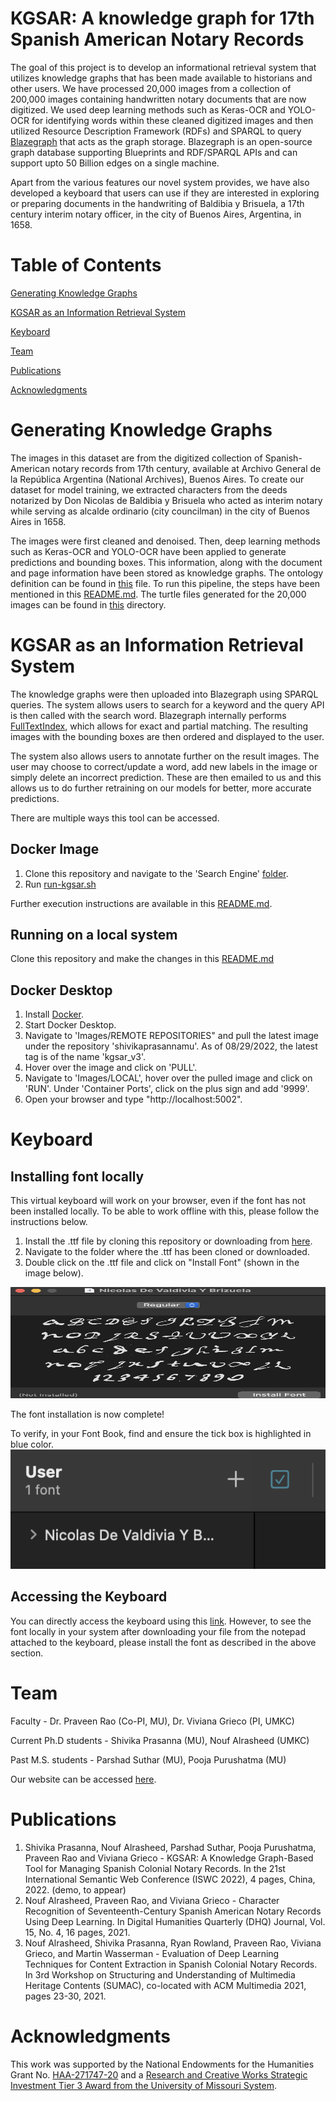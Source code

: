 # KGSAR: A knowledge graph for 17th Spanish American Notary Records

The goal of this project is to develop an informational retrieval system that utilizes knowledge graphs that has been made available to historians and other users. We have processed 20,000 images from a collection of 200,000 images containing handwritten notary documents that are now digitized. We used deep learning methods such as Keras-OCR and YOLO-OCR for identifying words within these cleaned digitized images and then utilized Resource Description Framework (RDFs) and SPARQL to query [Blazegraph](https://blazegraph.com) that acts as the graph storage. Blazegraph is an open-source graph database supporting Blueprints and RDF/SPARQL APIs and can support upto 50 Billion edges on a single machine.

Apart from the various features our novel system provides, we have also developed a keyboard that users can use if they are interested in exploring or preparing documents in the handwriting of Baldibia y Brisuela, a 17th century interim notary officer, in the city of Buenos Aires, Argentina, in 1658.

# Table of Contents
[Generating Knowledge Graphs](#generating-knowledge-graphs)

[KGSAR as an Information Retrieval System](#kgsar-as-an-information-retrieval-system)

[Keyboard](#keyboard)

[Team](#team)

[Publications](#publications)

[Acknowledgments](#acknowledgments)

# Generating Knowledge Graphs
The images in this dataset are from the digitized collection of Spanish-American notary records from 17th century, available at Archivo General de la República Argentina (National Archives), Buenos Aires. To create our dataset for model training, we extracted characters from the deeds notarized by Don Nicolas de Baldibia y Brisuela who acted as interim notary while serving as alcalde ordinario (city councilman) in the city of Buenos Aires in 1658. 

The images were first cleaned and denoised. Then, deep learning methods such as Keras-OCR and YOLO-OCR have been applied to generate predictions and bounding boxes. This information, along with the document and page information have been stored as knowledge graphs. The ontology definition can be found in [this](/KG/Turtles/definitions.ttl) file. To run this pipeline, the steps have been mentioned in this [README.md](/KG/README.md). The turtle files generated for the 20,000 images can be found in [this](/KG/Turtles/) directory.
 
# KGSAR as an Information Retrieval System
The knowledge graphs were then uploaded into Blazegraph using SPARQL queries. The system allows users to search for a keyword and the query API is then called with the search word. Blazegraph internally performs [FullTextIndex](https://github.com/blazegraph/database/wiki/FullTextSearch), which allows for exact and partial matching. The resulting images with the bounding boxes are then ordered and displayed to the user.

The system also allows users to annotate further on the result images. The user may choose to correct/update a word, add new labels in the image or simply delete an incorrect prediction. These are then emailed to us and this allows us to do further retraining on our models for better, more accurate predictions.

There are multiple ways this tool can be accessed.

## Docker Image
1. Clone this repository and navigate to the 'Search Engine' [folder](/Search-Engine/).
2. Run [run-kgsar.sh](/Search-Engine/run-kgsar.sh)

Further execution instructions are available in this [README.md](/Search-Engine/README.md#accessing-using-docker).

## Running on a local system

Clone this repository and make the changes in this [README.md](/Search-Engine/README.md#accessing-the-tool-locally)

## Docker Desktop
1. Install [Docker](https://docs.docker.com/get-docker/).
2. Start Docker Desktop.
3. Navigate to 'Images/REMOTE REPOSITORIES" and pull the latest image under the repository 'shivikaprasannamu'. 
As of 08/29/2022, the latest tag is of the name 'kgsar_v3'.
4. Hover over the image and click on 'PULL'.
5. Navigate to 'Images/LOCAL', hover over the pulled image and click on 'RUN'. Under 'Container Ports', click on the plus sign and add '9999'.
6. Open your browser and type "http://localhost:5002". 

# Keyboard
## Installing font locally
This virtual keyboard will work on your browser, even if the font has not been installed locally. To be able to work offline with this, please follow the instructions below.

1. Install the .ttf file by cloning this repository or downloading from [here](https://github.com/MU-Data-Science/KGSAR/blob/main/font/NicolasDeValdiviaYBrizuela-Regular.ttf).
2. Navigate to the folder where the .ttf has been cloned or downloaded.
3. Double click on the .ttf file and click on "Install Font" (shown in the image below).
<img src="docs/static/install.png" width="528" height="178">

The font installation is now complete!

To verify, in your Font Book, find and ensure the tick box is highlighted in blue color.
![](docs/static/verify.png)  

## Accessing the Keyboard
You can directly access the keyboard using this [link](https://mu-data-science.github.io/KGSAR/). However, to see the font locally in your system after downloading your file from the notepad attached to the keyboard, please install the font as described in the above section.

# Team
Faculty - Dr. Praveen Rao (Co-PI, MU), Dr. Viviana Grieco (PI, UMKC)

Current Ph.D students - Shivika Prasanna (MU), Nouf Alrasheed (UMKC)

Past M.S. students - Parshad Suthar (MU), Pooja Purushatma (MU)

Our website can be accessed [here](https://sites.google.com/view/kg-spanish-american-notary/home).

# Publications
1. Shivika Prasanna, Nouf Alrasheed, Parshad Suthar, Pooja Purushatma, Praveen Rao and Viviana Grieco - KGSAR: A Knowledge Graph-Based Tool for Managing Spanish Colonial Notary Records. In the 21st International Semantic Web Conference (ISWC 2022), 4 pages, China, 2022. (demo, to appear)
2. Nouf Alrasheed, Praveen Rao, and Viviana Grieco - Character Recognition of Seventeenth-Century Spanish American Notary Records Using Deep Learning. In Digital Humanities Quarterly (DHQ) Journal, Vol. 15, No. 4, 16 pages,  2021.
3. Nouf Alrasheed, Shivika Prasanna, Ryan Rowland, Praveen Rao, Viviana Grieco, and Martin Wasserman - Evaluation of Deep Learning Techniques for Content Extraction in Spanish Colonial Notary Records. In 3rd Workshop on Structuring and Understanding of Multimedia Heritage Contents (SUMAC), co-located with ACM Multimedia 2021, pages 23-30, 2021.

# Acknowledgments
This work was supported by the National Endowments for the Humanities Grant No. [HAA-271747-20](https://securegrants.neh.gov/publicquery/main.aspx?f=1&gn=HAA-271747-20) and a [Research and Creative Works Strategic Investment Tier 3 Award from the University of Missouri System](https://www.umsystem.edu/president-blog/strategic-plan-research-investments).
